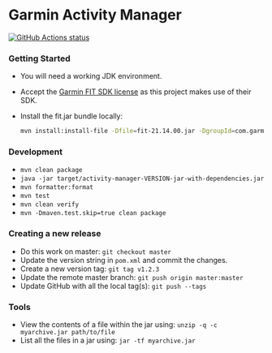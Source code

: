 # Garmin Activity Manager

[![GitHub Actions status](https://github.com/marvinpinto/activity-manager/workflows/ci/badge.svg)](https://github.com/marvinpinto/activity-manager/actions)

### Getting Started
- You will need a working JDK environment.

- Accept the [Garmin FIT SDK license](https://www.thisisant.com/resources/fit)
as this project makes use of their SDK.

- Install the fit.jar bundle locally:
  ``` bash
  mvn install:install-file -Dfile=fit-21.14.00.jar -DgroupId=com.garmin.fit -DartifactId=fit-sdk -Dversion=21.14.00 -Dpackaging=jar
  ```

### Development
- `mvn clean package`
- `java -jar target/activity-manager-VERSION-jar-with-dependencies.jar`
- `mvn formatter:format`
- `mvn test`
- `mvn clean verify`
- `mvn -Dmaven.test.skip=true clean package`

### Creating a new release
- Do this work on master: `git checkout master`
- Update the version string in `pom.xml` and commit the changes.
- Create a new version tag: `git tag v1.2.3`
- Update the remote master branch: `git push origin master:master`
- Update GitHub with all the local tag(s): `git push --tags`

### Tools
- View the contents of a file within the jar using: `unzip -q -c myarchive.jar path/to/file`
- List all the files in a jar using: `jar -tf myarchive.jar`
